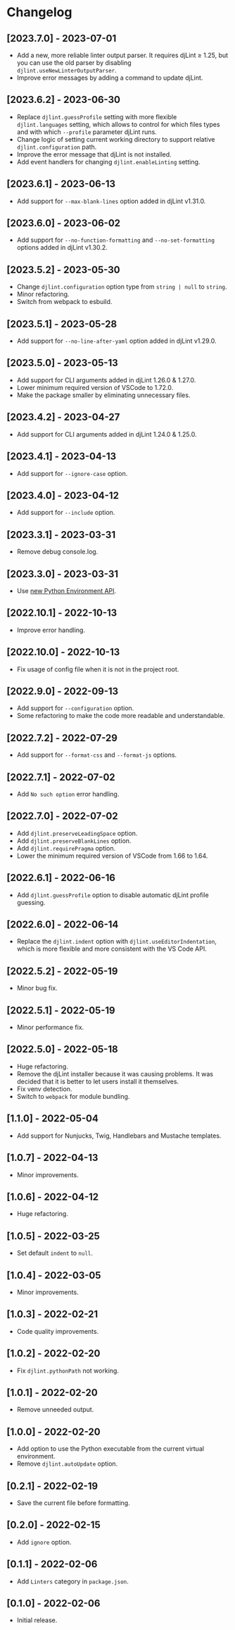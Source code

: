 # Changelog

## [2023.7.0] - 2023-07-01

- Add a new, more reliable linter output parser. It requires djLint ≥ 1.25, but you can use the old parser by disabling `djlint.useNewLinterOutputParser`.
- Improve error messages by adding a command to update djLint.

## [2023.6.2] - 2023-06-30

- Replace `djlint.guessProfile` setting with more flexible `djlint.languages` setting, which allows to control for which files types and with which `--profile` parameter djLint runs.
- Change logic of setting current working directory to support relative `djlint.configuration` path.
- Improve the error message that djLint is not installed.
- Add event handlers for changing `djlint.enableLinting` setting.

## [2023.6.1] - 2023-06-13

- Add support for `--max-blank-lines` option added in djLint v1.31.0.

## [2023.6.0] - 2023-06-02

- Add support for `--no-function-formatting` and `--no-set-formatting` options added in djLint v1.30.2.

## [2023.5.2] - 2023-05-30

- Change `djlint.configuration` option type from `string | null` to `string`.
- Minor refactoring.
- Switch from webpack to esbuild.

## [2023.5.1] - 2023-05-28

- Add support for `--no-line-after-yaml` option added in djLint v1.29.0.

## [2023.5.0] - 2023-05-13

- Add support for CLI arguments added in djLint 1.26.0 & 1.27.0.
- Lower minimum required version of VSCode to 1.72.0.
- Make the package smaller by eliminating unnecessary files.

## [2023.4.2] - 2023-04-27

- Add support for CLI arguments added in djLint 1.24.0 & 1.25.0.

## [2023.4.1] - 2023-04-13

- Add support for `--ignore-case` option.

## [2023.4.0] - 2023-04-12

- Add support for `--include` option.

## [2023.3.1] - 2023-03-31

- Remove debug console.log.

## [2023.3.0] - 2023-03-31

- Use [new Python Environment API](https://github.com/microsoft/vscode-python/blob/3269137c4cd0fa8b28b5c5741e54c95b00cd05c8/src/client/apiTypes.ts).

## [2022.10.1] - 2022-10-13

- Improve error handling.

## [2022.10.0] - 2022-10-13

- Fix usage of config file when it is not in the project root.

## [2022.9.0] - 2022-09-13

- Add support for `--configuration` option.
- Some refactoring to make the code more readable and understandable.

## [2022.7.2] - 2022-07-29

- Add support for `--format-css` and `--format-js` options.

## [2022.7.1] - 2022-07-02

- Add `No such option` error handling.

## [2022.7.0] - 2022-07-02

- Add `djlint.preserveLeadingSpace` option.
- Add `djlint.preserveBlankLines` option.
- Add `djlint.requirePragma` option.
- Lower the minimum required version of VSCode from 1.66 to 1.64.

## [2022.6.1] - 2022-06-16

- Add `djlint.guessProfile` option to disable automatic djLint profile guessing.

## [2022.6.0] - 2022-06-14

- Replace the `djlint.indent` option with `djlint.useEditorIndentation`, which is more flexible and more consistent with the VS Code API.

## [2022.5.2] - 2022-05-19

- Minor bug fix.

## [2022.5.1] - 2022-05-19

- Minor performance fix.

## [2022.5.0] - 2022-05-18

- Huge refactoring.
- Remove the djLint installer because it was causing problems. It was decided that it is better to let users install it themselves.
- Fix venv detection.
- Switch to `webpack` for module bundling.

## [1.1.0] - 2022-05-04

- Add support for Nunjucks, Twig, Handlebars and Mustache templates.

## [1.0.7] - 2022-04-13

- Minor improvements.

## [1.0.6] - 2022-04-12

- Huge refactoring.

## [1.0.5] - 2022-03-25

- Set default `indent` to `null`.

## [1.0.4] - 2022-03-05

- Minor improvements.

## [1.0.3] - 2022-02-21

- Code quality improvements.

## [1.0.2] - 2022-02-20

- Fix `djlint.pythonPath` not working.

## [1.0.1] - 2022-02-20

- Remove unneeded output.

## [1.0.0] - 2022-02-20

- Add option to use the Python executable from the current virtual environment.
- Remove `djlint.autoUpdate` option.

## [0.2.1] - 2022-02-19

- Save the current file before formatting.

## [0.2.0] - 2022-02-15

- Add `ignore` option.

## [0.1.1] - 2022-02-06

- Add `Linters` category in `package.json`.

## [0.1.0] - 2022-02-06

- Initial release.
